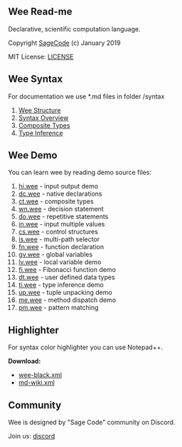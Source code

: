 ## Wee Read-me

Declarative, scientific computation language.

Copyright [SageCode](https://sagecode.net) (c) January 2019 

MIT License: [LICENSE](LICENSE)

## Wee Syntax

For documentation we use *.md files in folder /syntax

1. [Wee Structure](syntax/structure.md)
1. [Syntax Overview](syntax/syntax.md)
1. [Composite Types](syntax/composite.md)
1. [Type Inference](syntax/inference.md)

## Wee Demo

You can learn wee by reading demo source files:

1. [hi.wee](demo/hi.wee) - input output demo
1. [dc.wee](demo/dc.wee) - native declarations
1. [ct.wee](demo/ct.wee) - composite types
1. [wn.wee](demo/dc.wee) - decision statement
1. [do.wee](demo/do.wee) - repetitive statements
1. [in.wee](demo/in.wee) - input multiple values
1. [cs.wee](demo/cs.wee) - control structures
1. [is.wee](demo/is.wee) - multi-path selector
1. [fn.wee](demo/fn.wee) - function declaration
1. [gv.wee](demo/gv.wee) - global variables
1. [lv.wee](demo/lv.wee) - local variable demo
1. [fi.wee](demo/fi.wee) - Fibonacci function demo 
1. [dt.wee](demo/dt.wee) - user defined data types
1. [ti.wee](demo/ti.wee) - type inference demo
1. [up.wee](demo/up.wee) - tuple unpacking demo
1. [me.wee](demo/me.wee) - method dispatch demo
1. [pm.wee](demo/pm.wee) - pattern matching

## Highlighter

For syntax color highlighter you can use Notepad++.

**Download:**
 
* [wee-black.xml](color/wee-black.xml)
* [md-wiki.xml](color/md-wiki.xml)

## Community

Wee is designed by "Sage Code" community on Discord.

Join us: [discord](https://discord.gg/sNrcHur)
